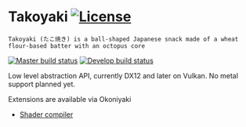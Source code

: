 # Takoyaki [![License](https://img.shields.io/badge/license-MIT-blue.svg)](https://github.com/kittikun/takoyaki/blob/master/LICENSE)

```Takoyaki (たこ焼き) is a ball-shaped Japanese snack made of a wheat flour-based batter with an octopus core```

[![Master build status](https://ci.appveyor.com/api/projects/status/0y5a6o0d8l4pjwcr/branch/master?svg=true&passingText=master%20-%20OK&pendingText=master%20-%20Pending&failing=master%20-%20Failed)](https://ci.appveyor.com/project/kittikun/takoyaki/branch/master)
[![Develop build status](https://ci.appveyor.com/api/projects/status/0y5a6o0d8l4pjwcr/branch/develop?svg=true&passingText=develop%20-%20OK&pendingText=develop%20-%20Pending&failing=develop%20-%20Failed)](https://ci.appveyor.com/project/kittikun/takoyaki/branch/develop)

Low level abstraction API, currently DX12 and later on Vulkan. No metal support planned yet.

Extensions are available via Okoniyaki
- [Shader compiler](https://github.com/kittikun/okonomi-shadercompiler)